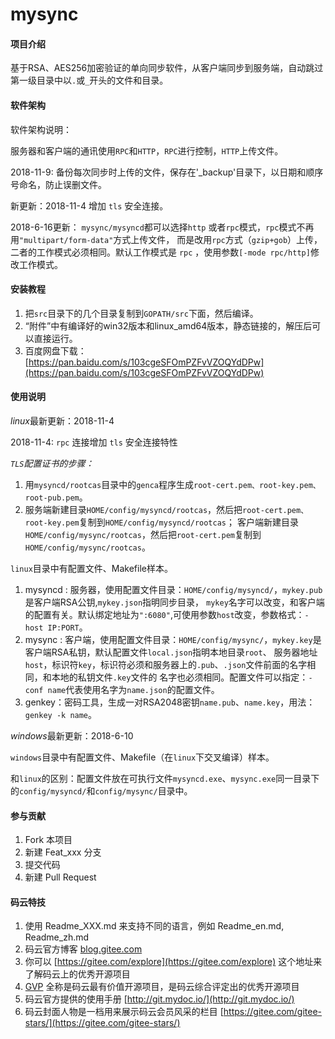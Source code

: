 # mysync

#### 项目介绍
基于RSA、AES256加密验证的单向同步软件，从客户端同步到服务端，自动跳过第一级目录中以`.`或`_`开头的文件和目录。

#### 软件架构
软件架构说明：

服务器和客户端的通讯使用`RPC`和`HTTP`，`RPC`进行控制，`HTTP`上传文件。

2018-11-9: 备份每次同步时上传的文件，保存在'_backup'目录下，以日期和顺序号命名，防止误删文件。

新更新：2018-11-4 增加 `tls` 安全连接。

2018-6-16更新： `mysync/mysyncd`都可以选择`http` 或者`rpc`模式，`rpc`模式不再用`"multipart/form-data"`方式上传文件，
而是改用`rpc`方式（`gzip+gob`）上传，二者的工作模式必须相同。默认工作模式是 `rpc` ，使用参数`[-mode rpc/http]`修改工作模式。

#### 安装教程

1. 把`src`目录下的几个目录复制到`GOPATH/src`下面，然后编译。
2. “附件”中有编译好的win32版本和linux_amd64版本，静态链接的，解压后可以直接运行。
3. 百度网盘下载： [https://pan.baidu.com/s/103cgeSFOmPZFvVZOQYdDPw](https://pan.baidu.com/s/103cgeSFOmPZFvVZOQYdDPw)

#### 使用说明

*linux*最新更新：2018-11-4

2018-11-4: `rpc` 连接增加 `tls` 安全连接特性

*`TLS`配置证书的步骤：*

1. 用`mysyncd/rootcas`目录中的`genca`程序生成`root-cert.pem、root-key.pem、root-pub.pem`。
2. 服务端新建目录`HOME/config/mysyncd/rootcas`，然后把`root-cert.pem、root-key.pem`复制到`HOME/config/mysyncd/rootcas`；
客户端新建目录`HOME/config/mysync/rootcas`，然后把`root-cert.pem`复制到`HOME/config/mysync/rootcas`。

`linux`目录中有配置文件、Makefile样本。

1. mysyncd : 服务器，使用配置文件目录：`HOME/config/mysyncd/`，`mykey.pub`是客户端RSA公钥,`mykey.json`指明同步目录，
`mykey`名字可以改变，和客户端的配置有关。默认绑定地址为`":6080"`,可使用参数`host`改变，参数格式：`-host IP:PORT`。
2. mysync : 客户端，使用配置文件目录：`HOME/config/mysync/`，`mykey.key`是客户端RSA私钥，默认配置文件`local.json`指明本地目录`root`、
服务器地址`host`，标识符`key`，标识符必须和服务器上的`.pub`、`.json`文件前面的名字相同，和本地的私钥文件`.key`文件的
名字也必须相同。配置文件可以指定：`-conf name`代表使用名字为`name.json`的配置文件。
3. genkey：密码工具，生成一对RSA2048密钥`name.pub`、`name.key`，用法：`genkey -k name`。

*windows*最新更新：2018-6-10

`windows`目录中有配置文件、Makefile（在`linux`下交叉编译）样本。

和`linux`的区别：配置文件放在可执行文件`mysyncd.exe`、`mysync.exe`同一目录下的`config/mysyncd/`和`config/mysync/`目录中。

#### 参与贡献

1. Fork 本项目
2. 新建 Feat_xxx 分支
3. 提交代码
4. 新建 Pull Request


#### 码云特技

1. 使用 Readme\_XXX.md 来支持不同的语言，例如 Readme\_en.md, Readme\_zh.md
2. 码云官方博客 [blog.gitee.com](https://blog.gitee.com)
3. 你可以 [https://gitee.com/explore](https://gitee.com/explore) 这个地址来了解码云上的优秀开源项目
4. [GVP](https://gitee.com/gvp) 全称是码云最有价值开源项目，是码云综合评定出的优秀开源项目
5. 码云官方提供的使用手册 [http://git.mydoc.io/](http://git.mydoc.io/)
6. 码云封面人物是一档用来展示码云会员风采的栏目 [https://gitee.com/gitee-stars/](https://gitee.com/gitee-stars/)
